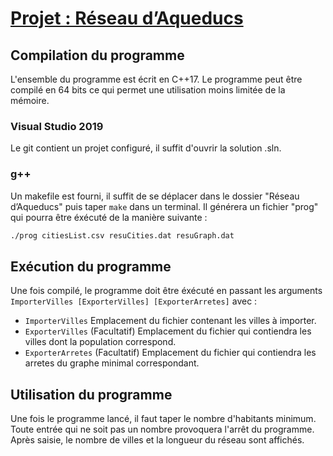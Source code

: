 # [Projet : Réseau d’Aqueducs](https://github.com/11706615/structures-de-donnees/tree/master/R%C3%A9seau%20d%E2%80%99Aqueducs)
## Compilation du programme
L'ensemble du programme est écrit en C++17. Le programme peut être compilé en 64 bits ce qui permet une utilisation moins limitée de la mémoire.
### Visual Studio 2019
Le git contient un projet configuré, il suffit d'ouvrir la solution .sln.
### g++
Un makefile est fourni, il suffit de se déplacer dans le dossier "Réseau d’Aqueducs" puis taper `make` dans un terminal. Il générera un fichier "prog" qui pourra être éxécuté de la manière suivante :
```bash
./prog citiesList.csv resuCities.dat resuGraph.dat
```
## Exécution du programme
Une fois compilé, le programme doit être éxécuté en passant les arguments `ImporterVilles [ExporterVilles] [ExporterArretes]` avec :
- `ImporterVilles` Emplacement du fichier contenant les villes à importer.
- `ExporterVilles` (Facultatif) Emplacement du fichier qui contiendra les villes dont la population correspond.
- `ExporterArretes` (Facultatif) Emplacement du fichier qui contiendra les arretes du graphe minimal correspondant.
## Utilisation du programme
Une fois le programme lancé, il faut taper le nombre d'habitants minimum. Toute entrée qui ne soit pas un nombre provoquera l'arrêt du programme. Après saisie, le nombre de villes et la longueur du réseau sont affichés.

